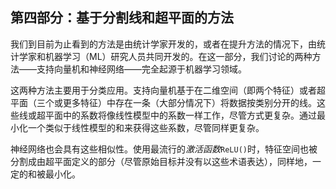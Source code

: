 ## 第四部分：**基于分割线和超平面的方法**

我们到目前为止看到的方法是由统计学家开发的，或者在提升方法的情况下，由统计学家和机器学习（ML）研究人员共同开发的。在这一部分，我们讨论的两种方法——支持向量机和神经网络——完全起源于机器学习领域。

这两种方法主要用于分类应用。支持向量机基于在二维空间（即两个特征）或者超平面（三个或更多特征）中存在一条（大部分情况下）将数据按类别分开的线。这些线或超平面中的系数将像线性模型中的系数一样工作，尽管方式更复杂。通过最小化一个类似于线性模型的和来获得这些系数，尽管同样更复杂。

神经网络也会具有这些相似性。使用最流行的*激活函数*`ReLU()`时，特征空间也被分割成由超平面定义的部分（尽管原始目标并没有以这些术语表达），同样地，一定的和被最小化。
